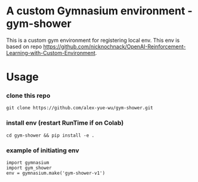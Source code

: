 # A custom Gymnasium environment - gym-shower

This is a custom gym environment for registering local env. This env is based on repo https://github.com/nicknochnack/OpenAI-Reinforcement-Learning-with-Custom-Environment.

# Usage

### clone this repo

```
git clone https://github.com/alex-yue-wu/gym-shower.git
```

### install env (restart RunTime if on Colab)

```
cd gym-shower && pip install -e .
```

### example of initiating env

```
import gymnasium
import gym_shower
env = gymnasium.make('gym-shower-v1')
```
